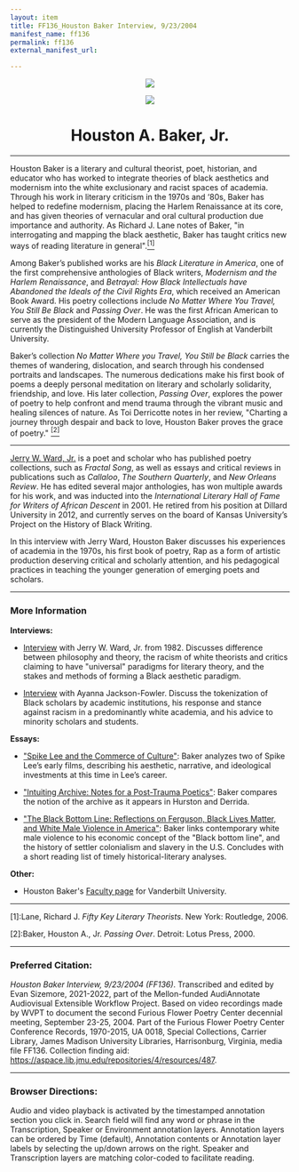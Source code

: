 ```yaml
---
layout: item
title: FF136_Houston Baker Interview, 9/23/2004
manifest_name: ff136
permalink: ff136
external_manifest_url: 

---
```

<!-- Add an essay or interpretive material below this line,
using HTML or markdown.  Do not modify this file above this line -->
<p style="text-align:center"><img src="https://www.jmu.edu/_images/furiousflower/furious-flower-logo.jpg"></p>
<p style="text-align:center"><img src="http://departments.knox.edu/newsarchive/news_events/img/2002/houston_baker_s.jpg"></p>
<h1 style="text-align:center">Houston A. Baker, Jr.</h1>
<hr>
<p>Houston Baker is a literary and cultural theorist, poet, historian, and educator who has worked to integrate theories of black aesthetics and modernism into the white exclusionary and racist spaces of academia. Through his work in literary criticism in the 1970s and ‘80s, Baker has helped to redefine modernism, placing the Harlem Renaissance at its core, and has given theories of vernacular and oral cultural production due importance and authority. As Richard J. Lane notes of Baker, "in interrogating and mapping the black aesthetic, Baker has taught critics new ways of reading literature in general".<a href="#fn1"><sup>[1]</sup></a></p>
<p>Among Baker’s published works are his <i>Black Literature in America</i>, one of the first comprehensive anthologies of Black writers, <i>Modernism and the Harlem Renaissance</i>, and <i>Betrayal: How Black Intellectuals have Abandoned the Ideals of the Civil Rights Era</i>, which received an American Book Award. His poetry collections include <i>No Matter Where You Travel, You Still Be Black</i> and <i>Passing Over</i>. He was the first African American to serve as the president of the Modern Language Association, and is currently the Distinguished University Professor of English at Vanderbilt University.</p>
<p>Baker’s collection <i>No Matter Where you Travel, You Still be Black</i> carries the themes of wandering, dislocation, and search through his condensed portraits and landscapes. The numerous dedications make his first book of poems a deeply personal meditation on literary and scholarly solidarity, friendship, and love. His later collection, <i>Passing Over</i>, explores the power of poetry to help confront and mend trauma through the vibrant music and healing silences of nature. As Toi Derricotte notes in her review, "Charting a journey through despair and back to love, Houston Baker proves the grace of poetry."
<a href="#fn2"><sup>[2]</sup></a><hr>
<p> <a href="https://furiousflower.org/jerry-ward-jr">Jerry W. Ward, Jr.</a> is a poet and scholar who has published poetry collections, such as <i>Fractal Song</i>, as well as essays and critical reviews in publications such as <i>Callaloo</i>, <i>The Southern Quarterly</i>, and <i>New Orleans Review</i>. He has edited several major anthologies, has won multiple awards for his work, and was inducted into the <i>International Literary Hall of Fame for Writers of African Descent</i> in 2001. He retired from his position at Dillard University in 2012, and  currently serves on the board of Kansas University’s Project on the History of Black Writing.</p>
<p>In this interview with Jerry Ward, Houston Baker discusses his experiences of academia in the 1970s, his first book of poetry, Rap as a form of artistic production deserving critical and scholarly attention, and his pedagogical practices in teaching the younger generation of emerging poets and scholars.</p>

<hr>

<h3>More Information</h3>
<b>Interviews:</b>
<ul><li><p><a href="https://www.jstor.org/stable/2904136">Interview</a> with Jerry W. Ward, Jr. from 1982. Discusses difference between philosophy and theory, the racism of white theorists and critics claiming to have "universal" paradigms for literary theory, and the stakes and methods of forming a Black aesthetic paradigm.</p></li></ul>
<ul><li><p><a href="https://www.jstor.org/stable/10.5149/9781469627724_matthew.5">Interview</a> with Ayanna Jackson-Fowler. Discuss the tokenization of Black scholars by academic institutions, his response and stance against racism in a predominantly white academia, and his advice to minority scholars and students.</p></li></ul> 

<b>Essays:</b>
<ul><li><p><a href="https://www.jstor.org/stable/3041685">"Spike Lee and the Commerce of Culture"</a>: Baker analyzes two of Spike Lee’s early films, describing his aesthetic, narrative, and ideological investments at this time in Lee’s career.</p></li></ul>
<ul><li><p><a href="https://www.jstor.org/stable/26443973">"Intuiting Archive: Notes for a Post-Trauma Poetics"</a>: Baker compares the notion of the archive as it appears in Hurston and Derrida. </p></li></ul>
<ul><li><p><a href="https://www.jstor.org/stable/26360782">"The Black Bottom Line: Reflections on Ferguson, Black Lives Matter, and White Male Violence in America"</a>: Baker links contemporary white male violence to his economic concept of the "Black bottom line", and the history of settler colonialism and slavery in the U.S. Concludes with a short reading list of timely historical-literary analyses.</p></li></ul>
  <b>Other:</b>
<ul><li><p>Houston Baker's <a href="https://as.vanderbilt.edu/aads/people/houston-baker.php">Faculty page</a> for Vanderbilt University.</p></li></ul>
<hr>
<p><a name="fn1">[1]</a>:Lane, Richard J. <i>Fifty Key Literary Theorists</i>. New York: Routledge, 2006.</p>
<p><a name="fn2">[2]</a>:Baker, Houston A., Jr. <i>Passing Over</i>. Detroit: Lotus Press, 2000.</p>

<hr>
<h3>Preferred Citation:</h3>
<i>Houston Baker Interview, 9/23/2004 (FF136)</i>. Transcribed and edited by Evan Sizemore, 2021-2022, part of the Mellon-funded AudiAnnotate Audiovisual Extensible Workflow Project. Based on video recordings made by WVPT to document the second Furious Flower Poetry Center decennial meeting, September 23-25, 2004. Part of the Furious Flower Poetry Center Conference Records, 1970-2015, UA 0018, Special Collections, Carrier Library, James Madison University Libraries, Harrisonburg, Virginia, media file FF136. Collection finding aid: <a href="https://aspace.lib.jmu.edu/repositories/4/resources/487">https://aspace.lib.jmu.edu/repositories/4/resources/487</a>.
<hr>
<h3>Browser Directions:</h3> 
Audio and video playback is activated by the timestamped annotation section you click in. Search field will find any word or phrase in the Transcription, Speaker or Environment annotation layers. Annotation layers can be ordered by Time (default), Annotation contents or Annotation layer labels by selecting the up/down arrows on the right. Speaker and Transcription layers are matching color-coded to facilitate reading.
